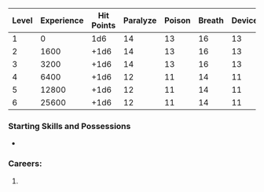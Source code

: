 
| Level | Experience | Hit Points | Paralyze | Poison | Breath | Device | Magic |
| ----- | ---------- | ---------- | -------- | ------ | ------ | ------ | ----- |
| 1     | 0          | 1d6        | 14       | 13     | 16     | 13     | 14    |
| 2     | 1600       | +1d6       | 14       | 13     | 16     | 13     | 14    |
| 3     | 3200       | +1d6       | 14       | 13     | 16     | 13     | 14    |
| 4     | 6400       | +1d6       | 12       | 11     | 14     | 11     | 12    |
| 5     | 12800      | +1d6       | 12       | 11     | 14     | 11     | 12    |
| 6     | 25600      | +1d6       | 12       | 11     | 14     | 11     | 12    |
### Starting Skills and Possessions
- 
### Careers:
1. 